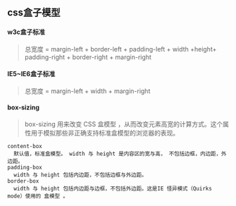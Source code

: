 ## css盒子模型

#### w3c盒子标准

>总宽度 = margin-left + border-left + padding-left + width +height+ padding-right + border-right + margin-right

#### IE5~IE6盒子标准

>总宽度 = margin-left + width + margin-right

#### box-sizing

> box-sizing 用来改变 CSS 盒模型 ，从而改变元素高宽的计算方式。这个属性用于模拟那些非正确支持标准盒模型的浏览器的表现。


    content-box
      默认值，标准盒模型。 width 与 height 是内容区的宽与高， 不包括边框，内边距，外边距。
    padding-box
      width 与 height 包括内边距，不包括边框与外边距。
    border-box
      width 与 height 包括内边距与边框，不包括外边距。这是IE 怪异模式（Quirks mode）使用的 盒模型 。
